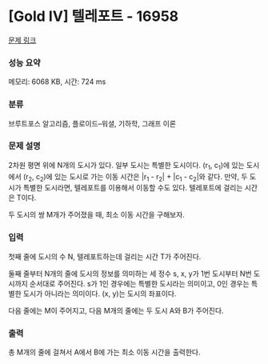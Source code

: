 # [Gold IV] 텔레포트 - 16958 

[문제 링크](https://www.acmicpc.net/problem/16958) 

### 성능 요약

메모리: 6068 KB, 시간: 724 ms

### 분류

브루트포스 알고리즘, 플로이드–워셜, 기하학, 그래프 이론

### 문제 설명

<p>2차원 평면 위에 N개의 도시가 있다. 일부 도시는 특별한 도시이다. (r<sub>1</sub>, c<sub>1</sub>)에 있는 도시에서 (r<sub>2</sub>, c<sub>2</sub>)에 있는 도시로 가는 이동 시간은 |r<sub>1</sub> - r<sub>2</sub>| + |c<sub>1</sub> - c<sub>2</sub>|와 같다. 만약, 두 도시가 특별한 도시라면, 텔레포트를 이용해서 이동할 수도 있다. 텔레포트에 걸리는 시간은 T이다.</p>

<p>두 도시의 쌍 M개가 주어졌을 때, 최소 이동 시간을 구해보자.</p>

### 입력 

 <p>첫째 줄에 도시의 수 N, 텔레포트하는데 걸리는 시간 T가 주어진다.</p>

<p>둘째 줄부터 N개의 줄에 도시의 정보를 의미하는 세 정수 s, x, y가 1번 도시부터 N번 도시까지 순서대로 주어진다. s가 1인 경우에는 특별한 도시라는 의미이고, 0인 경우는 특별한 도시가 아니라는 의미이다. (x, y)는 도시의 좌표이다.</p>

<p>다음 줄에는 M이 주어지고, 다음 M개의 줄에는 두 도시 A와 B가 주어진다. </p>

### 출력 

 <p>총 M개의 줄에 걸쳐서 A에서 B에 가는 최소 이동 시간을 출력한다.</p>

